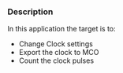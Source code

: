### Description
In this application the target is to:
- Change Clock settings
- Export the clock to MCO
- Count the clock pulses
